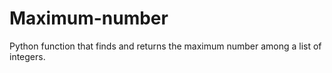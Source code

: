 # Maximum-number
 Python function that finds and returns the maximum number among a list of integers.
